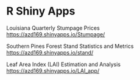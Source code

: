# R Shiny Apps

Louisiana Quarterly Stumpage Prices
https://azd169.shinyapps.io/Stumpage/

Southern Pines Forest Stand Statistics and Metrics
https://azd169.shinyapps.io/stand/

Leaf Area Index (LAI) Estimation and Analysis
https://azd169.shinyapps.io/LAI_app/
